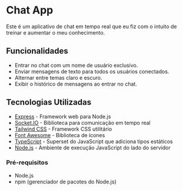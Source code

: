 # Chat App

Este é um aplicativo de chat em tempo real que eu fiz com o intuito de treinar e aumentar o meu conhecimento.

## Funcionalidades

- Entrar no chat com um nome de usuário exclusivo.
- Enviar mensagens de texto para todos os usuários conectados.
- Alternar entre temas claro e escuro.
- Exibir o histórico de mensagens ao entrar no chat.

## Tecnologias Utilizadas

- [Express](https://expressjs.com/) - Framework web para Node.js
- [Socket.IO](https://socket.io/) - Biblioteca para comunicação em tempo real
- [Tailwind CSS](https://tailwindcss.com/) - Framework CSS utilitário
- [Font Awesome](https://fontawesome.com/) - Biblioteca de ícones
- [TypeScript](https://www.typescriptlang.org/) - Superset do JavaScript que adiciona tipos estáticos
- [Node.js](https://nodejs.org/) - Ambiente de execução JavaScript do lado do servidor

### Pré-requisitos

- Node.js
- npm (gerenciador de pacotes do Node.js)
